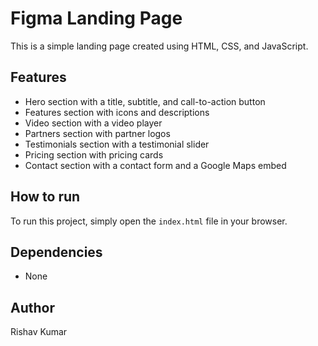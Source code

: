 # Figma Landing Page

This is a simple landing page created using HTML, CSS, and JavaScript.

## Features

*   Hero section with a title, subtitle, and call-to-action button
*   Features section with icons and descriptions
*   Video section with a video player
*   Partners section with partner logos
*   Testimonials section with a testimonial slider
*   Pricing section with pricing cards
*   Contact section with a contact form and a Google Maps embed

## How to run

To run this project, simply open the `index.html` file in your browser.

## Dependencies

*   None

## Author

Rishav Kumar
